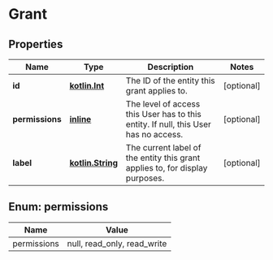 
# Grant

## Properties
Name | Type | Description | Notes
------------ | ------------- | ------------- | -------------
**id** | [**kotlin.Int**](.md) | The ID of the entity this grant applies to.  |  [optional]
**permissions** | [**inline**](#PermissionsEnum) | The level of access this User has to this entity.  If null, this User has no access.  |  [optional]
**label** | [**kotlin.String**](.md) | The current label of the entity this grant applies to, for display purposes.  |  [optional]



<a name="PermissionsEnum"></a>
## Enum: permissions
Name | Value
---- | -----
permissions | null, read_only, read_write



